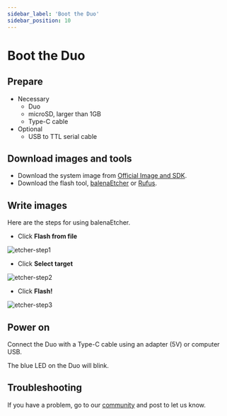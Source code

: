 ```yaml
---
sidebar_label: 'Boot the Duo'
sidebar_position: 10
---
```


# Boot the Duo

## Prepare

- Necessary
  - Duo
  - microSD, larger than 1GB
  - Type-C cable
- Optional
  - USB to TTL serial cable

## Download images and tools
- Download the system image from [Official Image and SDK](https://milkv.io/docs/duo/resources/image-sdk).
- Download the flash tool, [balenaEtcher](https://etcher.balena.io/) or [Rufus](https://rufus.ie/en/).

## Write images
Here are the steps for using balenaEtcher.

- Click **Flash from file**

![etcher-step1](/docs/duo/etcher-step1.png)

- Click **Select target**

![etcher-step2](/docs/duo/etcher-step2.png)

- Click **Flash!**

![etcher-step3](/docs/duo/etcher-step3.png)

## Power on

Connect the Duo with a Type-C cable using an adapter (5V) or computer USB.

The blue LED on the Duo will blink.

## Troubleshooting

If you have a problem, go to our [community](https://community.milkv.io/) and post to let us know.
